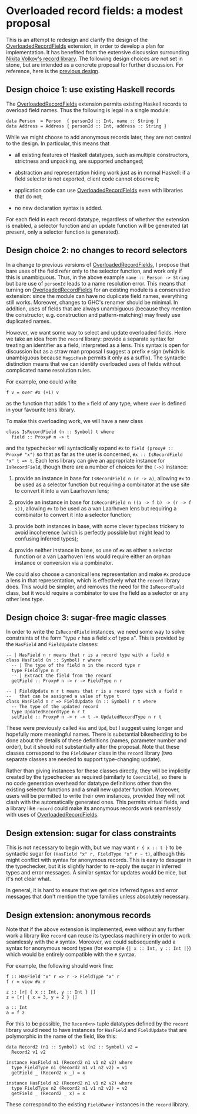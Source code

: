 # Overloaded record fields: a modest proposal



This is an attempt to redesign and clarify the design of the [OverloadedRecordFields](records/overloaded-record-fields) extension, in order to develop a plan for implementation.  It has benefited from the extensive discussion surrounding [Nikita Volkov's record library](records/volkov).  The following design choices are not set in stone, but are intended as a concrete proposal for further discussion.  For reference, here is the [previous design](records/overloaded-record-fields/design).


## Design choice 1: use existing Haskell records



The [OverloadedRecordFields](records/overloaded-record-fields) extension permits existing Haskell records to overload field names.  Thus the following is legal in a single module:


```wiki
data Person  = Person  { personId :: Int, name :: String }
data Address = Address { personId :: Int, address :: String }
```


While we might choose to add anonymous records later, they are not central to the design.  In particular, this means that


- all existing features of Haskell datatypes, such as multiple constructors, strictness and unpacking, are supported unchanged;

- abstraction and representation hiding work just as in normal Haskell: if a field selector is not exported, client code cannot observe it;

- application code can use [OverloadedRecordFields](records/overloaded-record-fields) even with libraries that do not;

- no new declaration syntax is added.


For each field in each record datatype, regardless of whether the extension is enabled, a selector function and an update function will be generated (at present, only a selector function is generated).


## Design choice 2: no changes to record selectors



In a change to previous versions of [OverloadedRecordFields](records/overloaded-record-fields), I propose that bare uses of the field refer only to the selector function, and work only if this is unambiguous.  Thus, in the above example `name :: Person -> String` but bare use of `personId` leads to a name resolution error.  This means that turning on [OverloadedRecordFields](records/overloaded-record-fields) for an existing module is a conservative extension: since the module can have no duplicate field names, everything still works.  Moreover, changes to GHC's renamer should be minimal.  In addition, uses of fields that are always unambiguous (because they mention the constructor, e.g. construction and pattern-matching) may freely use duplicated names.



However, we want some way to select and update overloaded fields.  Here we take an idea from the `record` library: provide a separate syntax for treating an identifier as a field, interpreted as a lens.  This syntax is open for discussion but as a straw man proposal I suggest a prefix `#` sign (which is unambiguous because `MagicHash` permits it only as a suffix).  The syntactic distinction means that we can identify overloaded uses of fields without complicated name resolution rules.



For example, one could write


```wiki
f v = over #x (+1) v
```


as the function that adds 1 to the `x` field of any type, where `over` is defined in your favourite lens library.



To make this overloading work, we will have a new class


```wiki
class IsRecordField (n :: Symbol) t where
  field :: Proxy# n -> t
```


and the typechecker will syntactically expand `#x` to `field (proxy# :: Proxy# "x")` so that as far as the user is concerned, `#x :: IsRecordField "x" t => t`.  Each lens library can give an appropriate instance for `IsRecordField`, though there are a number of choices for the `(->)` instance:


1. provide an instance in base for `IsRecordField n (r -> a)`, allowing `#x` to be used as a selector function but requiring a combinator at the use site to convert it into a van Laarhoven lens;

1. provide an instance in base for `IsRecordField n ((a -> f b) -> (r -> f s))`, allowing `#x` to be used as a van Laarhoven lens but requiring a combinator to convert it into a selector function;

1. provide both instances in base, with some clever typeclass trickery to avoid incoherence (which is perfectly possible but might lead to confusing inferred types);

1. provide neither instance in base, so use of `#x` as either a selector function or a van Laarhoven lens would require either an orphan instance or conversion via a combinator.


We could also choose a canonical lens representation and make `#x` produce a lens in that representation, which is effectively what the `record` library does. This would be simpler, and removes the need for the `IsRecordField` class, but it would require a combinator to use the field as a selector or any other lens type.


## Design choice 3: sugar-free magic classes



In order to write the `IsRecordField` instances, we need some way to solve constraints of the form "type `r` has a field `x` of type `a`".  This is provided by the `HasField` and `FieldUpdate` classes:


```wiki
-- | HasField n r means that r is a record type with a field n
class HasField (n :: Symbol) r where
  -- | The type of the field n in the record type r
  type FieldType n r
  -- | Extract the field from the record
  getField :: Proxy# n -> r -> FieldType n r

-- | FieldUpdate n r t means that r is a record type with a field n
--   that can be assigned a value of type t
class HasField n r => FieldUpdate (n :: Symbol) r t where
  -- The type of the updated record
  type UpdatedRecordType n r t
  setField :: Proxy# n -> r -> t -> UpdatedRecordType n r t
```


These were previously called `Has` and `Upd`, but I suggest using longer and hopefully more meaningful names. There is substantial bikeshedding to be done about the details of these definitions (names, parameter number and order), but it should not substantially alter the proposal. Note that these classes correspond to the `FieldOwner` class in the `record` library (two separate classes are needed to support type-changing update).



Rather than giving instances for these classes directly, they will be implicitly created by the typechecker as required (similarly to `Coercible`), so there is no code generation overhead for datatype definitions other than the existing selector functions and a small new updater function.  Moreover, users will be permitted to write their own instances, provided they will not clash with the automatically generated ones.  This permits virtual fields, and a library like `record` could make its anonymous records work seamlessly with uses of [OverloadedRecordFields](records/overloaded-record-fields).


## Design extension: sugar for class constraints



This is not necessary to begin with, but we may want `r { x :: t }` to be syntactic sugar for `(HasField "x" r, FieldType "x" r ~ t)`, although this might conflict with syntax for anonymous records. This is easy to desugar in the typechecker, but it is slightly harder to re-apply the sugar in inferred types and error messages. A similar syntax for updates would be nice, but it's not clear what.



In general, it is hard to ensure that we get nice inferred types and error messages that don't mention the type families unless absolutely necessary.


## Design extension: anonymous records



Note that if the above extension is implemented, even without any further work a library like `record` can reuse its typeclass machinery in order to work seamlessly with the `#` syntax.  Moreover, we could subsequently add a syntax for anonymous record types (for example `{| x :: Int, y :: Int |}`) which would be entirely compatible with the `#` syntax.



For example, the following should work fine:


```wiki
f :: HasField "x" r => r -> FieldType "x" r
f r = view #x r

z :: [r| { x :: Int, y :: Int } |]
z = [r| { x = 3, y = 2 } |]

a :: Int
a = f z
```


For this to be possible, the `Record<n>` tuple datatypes defined by the `record` library would need to have instances for `HasField` and `FieldUpdate` that are polymorphic in the name of the field, like this:


```wiki
data Record2 (n1 :: Symbol) v1 (n2 :: Symbol) v2 =
  Record2 v1 v2

instance HasField n1 (Record2 n1 v1 n2 v2) where
  type FieldType n1 (Record2 n1 v1 n2 v2) = v1
  getField _ (Record2 x _) = x

instance HasField n2 (Record2 n1 v1 n2 v2) where
  type FieldType n2 (Record2 n1 v1 n2 v2) = v2
  getField _ (Record2 _ x) = x
```


These correspond to the existing `FieldOwner` instances in the `record` library.


